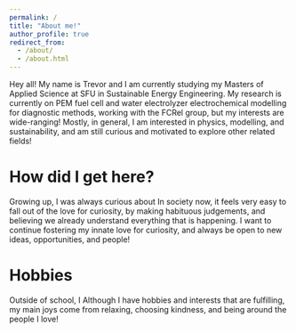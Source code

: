 ```yaml
---
permalink: /
title: "About me!"
author_profile: true
redirect_from: 
  - /about/
  - /about.html
---
```

Hey all! My name is Trevor and I am currently studying my Masters of Applied Science at SFU in Sustainable Energy Engineering. My research is currently on PEM fuel cell and water electrolyzer electrochemical modelling for diagnostic methods, working with the FCRel group, but my interests are wide-ranging! Mostly, in general, I am interested in physics, modelling, and sustainability, and am still curious and motivated to explore other related fields!


How did I get here?
======
Growing up, I was always curious about 
In society now, it feels very easy to fall out of the love for curiosity, by making habituous judgements, and believing we already understand everything that is happening. I want to continue fostering my innate love for curiosity, and always be open to new ideas, opportunities, and people!

Hobbies
======
Outside of school, I 
Although I have hobbies and interests that are fulfilling, my main joys come from relaxing, choosing kindness, and being around the people I love!
